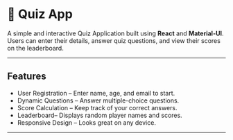 # 📝 Quiz App

A simple and interactive Quiz Application built using **React** and **Material-UI**. Users can enter their details, answer quiz questions, and view their scores on the leaderboard.

---

##  Features
 - User Registration – Enter name, age, and email to start.
 - Dynamic Questions – Answer multiple-choice questions.  
 - Score Calculation – Keep track of your correct answers.  
 - Leaderboard– Displays random player names and scores.  
 - Responsive Design – Looks great on any device.  

---


